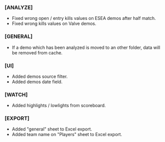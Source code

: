 ### \[ANALYZE\]

- Fixed wrong open / entry kills values on ESEA demos after half match.
- Fixed wrong kills values on Valve demos.

### \[GENERAL\]

- If a demo which has been analyzed is moved to an other folder, data will be removed from cache.

### \[UI\]

- Added demos source filter.
- Added demos date field.

### \[WATCH\]

- Added highlights / lowlights from scoreboard.

### \[EXPORT\]

- Added "general" sheet to Excel export.
- Added team name on "Players" sheet to Excel export.
